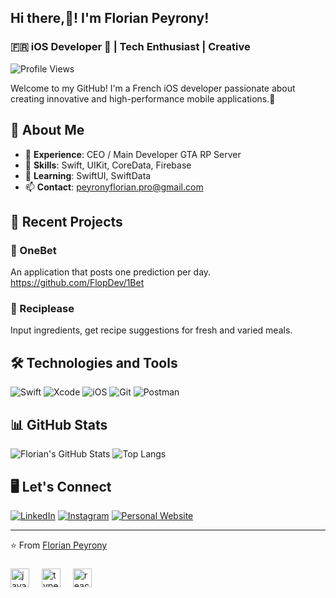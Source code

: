 <h2 align="left">Hi there,👋! I'm Florian Peyrony!</h2>

### 🇫🇷 iOS Developer  | Tech Enthusiast | Creative

![Profile Views](https://komarev.com/ghpvc/?username=flopdev&style=flat-square&color=blue) 


Welcome to my GitHub! I'm a French iOS developer passionate about creating innovative and high-performance mobile applications.📱

## 🌟 About Me

- 💼 **Experience**: CEO / Main Developer GTA RP Server
- 🚀 **Skills**: Swift, UIKit, CoreData, Firebase
- 🌱 **Learning**: SwiftUI, SwiftData
- 📫 **Contact**: peyronyflorian.pro@gmail.com

## 🚀 Recent Projects

### 📱 OneBet
An application that posts one prediction per day.
https://github.com/FlopDev/1Bet

### 📱 Reciplease
Input ingredients, get recipe suggestions for fresh and varied meals.

## 🛠️ Technologies and Tools

![Swift](https://img.shields.io/badge/Swift-FA7343?style=for-the-badge&logo=swift&logoColor=white)
![Xcode](https://img.shields.io/badge/Xcode-1575F9?style=for-the-badge&logo=xcode&logoColor=white)
![iOS](https://img.shields.io/badge/iOS-000000?style=for-the-badge&logo=ios&logoColor=white)
![Git](https://img.shields.io/badge/Git-F05032?style=for-the-badge&logo=git&logoColor=white)
![Postman](https://img.shields.io/badge/Postman-FF6C37?style=for-the-badge&logo=postman&logoColor=white)

## 📊 GitHub Stats

![Florian's GitHub Stats](https://github-readme-stats.vercel.app/api?username=flopdev&show_icons=true&theme=dark)
![Top Langs](https://github-readme-stats.vercel.app/api/top-langs/?username=flopdev&layout=compact&theme=dark)


## 🖥️ Let's Connect

[![LinkedIn](https://img.shields.io/badge/LinkedIn-0077B5?style=for-the-badge&logo=linkedin&logoColor=white)](https://www.linkedin.com/in/florian-peyrony-0ba181147/)
[![Instagram](https://img.shields.io/badge/Instagram-E4405F?style=for-the-badge&logo=instagram&logoColor=white)](https://www.instagram.com/flopdevios/)
[![Personal Website](https://img.shields.io/badge/Website-000000?style=for-the-badge&logo=About.me&logoColor=white)](https://flopdev.wordpress.com)

---

⭐️ From [Florian Peyrony](https://github.com/flopdev)


###

<div align="left">
  <img src="https://cdn.jsdelivr.net/gh/devicons/devicon/icons/swift/swift-original.svg" height="30" alt="javascript logo"  />
  <img width="12" />
  <img src="https://cdn.jsdelivr.net/gh/devicons/devicon/icons/apple/apple-original.svg" height="30" alt="typescript logo"  />
  <img width="12" />
  <img src="https://cdn.jsdelivr.net/gh/devicons/devicon/icons/postman/postman-original.svg" height="30" alt="react logo"  />
  <img width="12" />
</div>

